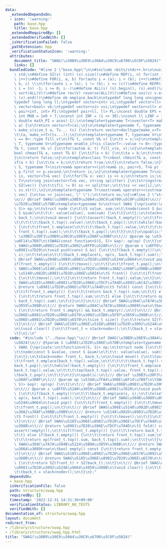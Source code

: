 ```yaml
---
data:
  _extendedDependsOn:
  - icon: ':warning:'
    path: base.hpp
    title: base.hpp
  _extendedRequiredBy: []
  _extendedVerifiedWith: []
  _isVerificationFailed: false
  _pathExtension: hpp
  _verificationStatusIcon: ':warning:'
  attributes:
    document_title: "SWAG(\u30B9\u30E9\u30A4\u30C9\u6700\u5C0F\u5024)"
    links: []
  bundledCode: "#line 2 \"base.hpp\"\n\n#include <bits/stdc++.h>\n\nusing namespace\
    \ std;\n#define SZ(x) (int) (x).size()\n#define REP(i, n) for(int i = 0; i < (n);\
    \ i++)\n#define FOR(i, a, b) for(auto i = (a); i < (b); i++)\n#define For(i, a,\
    \ b, c) \\\n\tfor(auto i = (a); i != (b); i += (c))\n#define REPR(i, n) for(auto\
    \ i = (n) -1; i >= 0; i--)\n#define ALL(s) (s).begin(), (s).end()\n#define so(V)\
    \ sort(ALL(V))\n#define rev(V) reverse(ALL(V))\n#define uni(v) v.erase(unique(ALL(v)),\
    \ (v).end())\n#define eb emplace_back\n\ntypedef long long unsigned int llu;\n\
    typedef long long ll;\ntypedef vector<int> vi;\ntypedef vector<ll> vll;\ntypedef\
    \ vector<bool> vb;\ntypedef vector<vi> vvi;\ntypedef vector<vll> vvll;\ntypedef\
    \ pair<int, int> PI;\ntypedef pair<ll, ll> PL;\nconst double EPS = 1e-9;\nconst\
    \ int MOD = 1e9 + 7;\nconst int INF = (1 << 30);\nconst ll LINF = 1e18;\nconst\
    \ double math_PI = acos(-1);\n\ntemplate<typename T>\nvector<T> make_v(size_t\
    \ a) {\n\treturn vector<T>(a);\n}\n\ntemplate<typename T, typename... Ts>\nauto\
    \ make_v(size_t a, Ts... ts) {\n\treturn vector<decltype(make_v<T>(ts...))>(\n\
    \t\ta, make_v<T>(ts...));\n}\n\ntemplate<typename T, typename V>\ntypename enable_if<is_class<T>::value\
    \ == 0>::type fill_v(\n\tT& t, const V& v) {\n\tt = v;\n}\n\ntemplate<typename\
    \ T, typename V>\ntypename enable_if<is_class<T>::value != 0>::type fill_v(\n\t\
    T& t, const V& v) {\n\tfor(auto& e: t) fill_v(e, v);\n}\n\ntemplate<class T>\n\
    bool chmax(T& a, const T& b) {\n\tif(a < b) {\n\t\ta = b;\n\t\treturn true;\n\t\
    }\n\treturn false;\n}\n\ntemplate<class T>\nbool chmin(T& a, const T& b) {\n\t\
    if(a > b) {\n\t\ta = b;\n\t\treturn true;\n\t}\n\treturn false;\n}\n\ntemplate<typename\
    \ S, typename T>\nistream& operator>>(istream& is, pair<S, T>& p) {\n\tcin >>\
    \ p.first >> p.second;\n\treturn is;\n}\n\ntemplate<typename T>\nistream& operator>>(istream&\
    \ is, vector<T>& vec) {\n\tfor(T& x: vec) is >> x;\n\treturn is;\n}\n\ntemplate<typename\
    \ T>\nstring join(vector<T>& vec, string splitter) {\n\tstringstream ss;\n\tREP(i,\
    \ SZ(vec)) {\n\t\tif(i != 0) ss << splitter;\n\t\tss << vec[i];\n\t}\n\treturn\
    \ ss.str();\n}\n\ntemplate<typename T>\nostream& operator<<(ostream& os, vector<T>&\
    \ vec) {\n\tos << join(vec, \" \");\n\treturn os;\n}\n#line 2 \"structure/swag.hpp\"\
    \n/// @brief SWAG(\u30B9\u30E9\u30A4\u30C9\u6700\u5C0F\u5024)\n/// @tparam S \u8981\
    \u7D20\u306E\u578B\ntemplate<typename S>\nstruct SWAG {\nprivate:\n\tfunction<S(S,\
    \ S)> op;\n\tstruct node {\n\t\tS value, sum;\n\t\tnode(const S &value, const\
    \ S &sum)\n\t\t\t: value(value), sum(sum) {\n\t\t}\n\t};\n\tstack<node> front_t,\
    \ back_t;\n\n\tvoid move() {\n\t\tassert(!back_t.empty());\n\t\tfront_t.emplace(back_t.top().value,\n\
    \t\t\t\t\t\tback_t.top().value);\n\t\tback_t.pop();\n\t\twhile(!back_t.empty())\
    \ {\n\t\t\tfront_t.emplace(\n\t\t\t\tback_t.top().value,\n\t\t\t\top(back_t.top().value,\
    \ front_t.top().sum));\n\t\t\tback_t.pop();\n\t\t}\n\t}\n\npublic:\n\t/// @brief\
    \ \u30B3\u30F3\u30B9\u30C8\u30E9\u30AF\u30BF\n\t/// @param op \u534A\u7FA4\u306E\
    \u6F14\u7B97\n\tSWAG(const function<S(S, S)> &op): op(op) {\n\t}\n\t/// @brief\
    \ SWAG\u306B\u8981\u7D20\u3092\u8FFD\u52A0\n\t/// @param s \u8FFD\u52A0\u3059\u308B\
    \u8981\u7D20\n\tvoid push(const S &s) {\n\t\tif(back_t.empty())\n\t\t\tback_t.emplace(s,\
    \ s);\n\t\telse\n\t\t\tback_t.emplace(s, op(s, back_t.top().sum));\n\t}\n\t///\
    \ @brief SWAG\u304B\u3089\u8981\u7D20\u3092\u524A\u9664\n\tvoid pop() {\n\t\t\
    if(front_t.empty()) {\n\t\t\tmove();\n\t\t}\n\t\tfront_t.pop();\n\t}\n\t/// @brief\
    \ SWAG\u306E\u5148\u982D\u8981\u7D20\u306B\u30A2\u30AF\u30BB\u30B9\n\t/// @return\
    \ \u5148\u982D\u8981\u7D20\u306E\u5024\n\tS front() {\n\t\tif(front_t.empty())\
    \ {\n\t\t\tmove();\n\t\t}\n\t\treturn front_t.top().value;\n\t}\n\t/// @brief\
    \ SWAG\u5185\u306E\u8981\u7D20\u306E\u7DCF\u7A4D\u3092\u6C42\u3081\u308B\n\t///\
    \ @return \u8981\u7D20\u306E\u7DCF\u7A4D\n\tS fold() const {\n\t\tassert(!empty());\n\
    \t\tif(front_t.empty()) {\n\t\t\treturn back_t.top().sum;\n\t\t} else if(back_t.empty())\
    \ {\n\t\t\treturn front_t.top().sum;\n\t\t} else {\n\t\t\treturn op(front_t.top().sum,\
    \ back_t.top().sum);\n\t\t}\n\t}\n\t/// @brief SWAG\u304C\u7A7A\u304B\u5224\u5B9A\
    \u3059\u308B\n\t/// @return SWAG\u304C\u7A7A\u306A\u3089true\n\tbool empty() const\
    \ {\n\t\treturn front_t.empty() && back_t.empty();\n\t}\n\t/// @brief SWAG\u5185\
    \u306E\u8981\u7D20\u306E\u6570\u3092\u53D6\u5F97\u3059\u308B\n\t/// @return SWAG\u5185\
    \u306E\u8981\u7D20\u306E\u6570\n\tsize_t size() {\n\t\treturn SZ(front_t) + SZ(back_t);\n\
    \t}\n\t/// @brief SWAG\u5185\u306E\u5168\u8981\u7D20\u3092\u524A\u9664\u3059\u308B\
    \n\tvoid clear() {\n\t\tfront_t = stack<node>();\n\t\tback_t = stack<node>();\n\
    \t}\n};\n"
  code: "#include \"../base.hpp\"\n/// @brief SWAG(\u30B9\u30E9\u30A4\u30C9\u6700\u5C0F\
    \u5024)\n/// @tparam S \u8981\u7D20\u306E\u578B\ntemplate<typename S>\nstruct\
    \ SWAG {\nprivate:\n\tfunction<S(S, S)> op;\n\tstruct node {\n\t\tS value, sum;\n\
    \t\tnode(const S &value, const S &sum)\n\t\t\t: value(value), sum(sum) {\n\t\t\
    }\n\t};\n\tstack<node> front_t, back_t;\n\n\tvoid move() {\n\t\tassert(!back_t.empty());\n\
    \t\tfront_t.emplace(back_t.top().value,\n\t\t\t\t\t\tback_t.top().value);\n\t\t\
    back_t.pop();\n\t\twhile(!back_t.empty()) {\n\t\t\tfront_t.emplace(\n\t\t\t\t\
    back_t.top().value,\n\t\t\t\top(back_t.top().value, front_t.top().sum));\n\t\t\
    \tback_t.pop();\n\t\t}\n\t}\n\npublic:\n\t/// @brief \u30B3\u30F3\u30B9\u30C8\u30E9\
    \u30AF\u30BF\n\t/// @param op \u534A\u7FA4\u306E\u6F14\u7B97\n\tSWAG(const function<S(S,\
    \ S)> &op): op(op) {\n\t}\n\t/// @brief SWAG\u306B\u8981\u7D20\u3092\u8FFD\u52A0\
    \n\t/// @param s \u8FFD\u52A0\u3059\u308B\u8981\u7D20\n\tvoid push(const S &s)\
    \ {\n\t\tif(back_t.empty())\n\t\t\tback_t.emplace(s, s);\n\t\telse\n\t\t\tback_t.emplace(s,\
    \ op(s, back_t.top().sum));\n\t}\n\t/// @brief SWAG\u304B\u3089\u8981\u7D20\u3092\
    \u524A\u9664\n\tvoid pop() {\n\t\tif(front_t.empty()) {\n\t\t\tmove();\n\t\t}\n\
    \t\tfront_t.pop();\n\t}\n\t/// @brief SWAG\u306E\u5148\u982D\u8981\u7D20\u306B\
    \u30A2\u30AF\u30BB\u30B9\n\t/// @return \u5148\u982D\u8981\u7D20\u306E\u5024\n\
    \tS front() {\n\t\tif(front_t.empty()) {\n\t\t\tmove();\n\t\t}\n\t\treturn front_t.top().value;\n\
    \t}\n\t/// @brief SWAG\u5185\u306E\u8981\u7D20\u306E\u7DCF\u7A4D\u3092\u6C42\u3081\
    \u308B\n\t/// @return \u8981\u7D20\u306E\u7DCF\u7A4D\n\tS fold() const {\n\t\t\
    assert(!empty());\n\t\tif(front_t.empty()) {\n\t\t\treturn back_t.top().sum;\n\
    \t\t} else if(back_t.empty()) {\n\t\t\treturn front_t.top().sum;\n\t\t} else {\n\
    \t\t\treturn op(front_t.top().sum, back_t.top().sum);\n\t\t}\n\t}\n\t/// @brief\
    \ SWAG\u304C\u7A7A\u304B\u5224\u5B9A\u3059\u308B\n\t/// @return SWAG\u304C\u7A7A\
    \u306A\u3089true\n\tbool empty() const {\n\t\treturn front_t.empty() && back_t.empty();\n\
    \t}\n\t/// @brief SWAG\u5185\u306E\u8981\u7D20\u306E\u6570\u3092\u53D6\u5F97\u3059\
    \u308B\n\t/// @return SWAG\u5185\u306E\u8981\u7D20\u306E\u6570\n\tsize_t size()\
    \ {\n\t\treturn SZ(front_t) + SZ(back_t);\n\t}\n\t/// @brief SWAG\u5185\u306E\u5168\
    \u8981\u7D20\u3092\u524A\u9664\u3059\u308B\n\tvoid clear() {\n\t\tfront_t = stack<node>();\n\
    \t\tback_t = stack<node>();\n\t}\n};"
  dependsOn:
  - base.hpp
  isVerificationFile: false
  path: structure/swag.hpp
  requiredBy: []
  timestamp: '2022-12-31 14:31:36+09:00'
  verificationStatus: LIBRARY_NO_TESTS
  verifiedWith: []
documentation_of: structure/swag.hpp
layout: document
redirect_from:
- /library/structure/swag.hpp
- /library/structure/swag.hpp.html
title: "SWAG(\u30B9\u30E9\u30A4\u30C9\u6700\u5C0F\u5024)"
---
```

